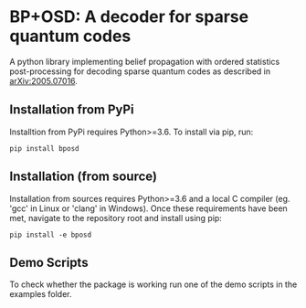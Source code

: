 # BP+OSD: A decoder for sparse quantum codes
A python library implementing belief propagation with ordered statistics post-processing for decoding sparse quantum codes as described in [arXiv:2005.07016](https://arxiv.org/abs/2005.07016). 

## Installation from PyPi

Installtion from PyPi requires Python>=3.6.
To install via pip, run:

```
pip install bposd
```

## Installation (from source)

Installation from sources requires Python>=3.6 and a local C compiler (eg. 'gcc' in Linux or 'clang' in Windows). Once these requirements have been met, navigate to the repository root and install using pip:

```
pip install -e bposd
```

## Demo Scripts

To check whether the package is working run one of the demo scripts in the examples folder.


